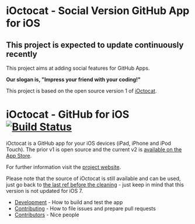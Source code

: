 # iOctocat - Social Version GitHub App for iOS
This project is expected to update continuously recently
--------------------------
This project aims at adding social features for GitHub Apps.

**Our slogan is, "Impress your friend with your coding!"**

This project is based on the open source version 1 of [iOctocat](https://github.com/dennisreimann/ioctocat/tree/f6a31575707b0a51609a40bb32089eea97841612).


# iOctocat - GitHub for iOS [![Build Status](https://travis-ci.org/dennisreimann/ioctocat.png?branch=master)](https://travis-ci.org/dennisreimann/ioctocat)


iOctocat is a GitHub app for your iOS devices (iPad, iPhone and iPod Touch).
The prior v1 is open source and the current v2 is [available on the App Store](http://ioctocat.com/appstore-iphone).

For further information visit the [project website](http://ioctocat.com).

Please note that the source of iOctocat is still available and can be used, just go back
to [the last ref before the cleaning](https://github.com/dennisreimann/ioctocat/tree/f6a31575707b0a51609a40bb32089eea97841612) - just keep
in mind that this version is not updated for iOS 7.

  * [Development](DEVELOPMENT.md) - How to build and test the app
  * [Contributing](CONTRIBUTING.md) - How to file issues and prepare pull requests
  * [Contributors](/dennisreimann/ioctocat/contributors) - Nice people
